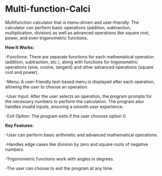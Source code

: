 # Multi-function-Calci
Multifunction calculator that is menu-driven and user-friendly. The calculator can perform basic operations (addition, subtraction, multiplication, division) as well as advanced operations like square root, power, and even trigonometric functions.

<b>How It Works:</b>

-Functions: There are separate functions for each mathematical operation (addition, subtraction, etc.), along with functions for trigonometric operations (sine, cosine, tangent) and other advanced operations (square root and power).

-Menu: A user-friendly text-based menu is displayed after each operation, allowing the user to choose an operation.

-User Input: After the user selects an operation, the program prompts for the necessary numbers to perform the calculation. The program also handles invalid inputs, ensuring a smooth user experience.

-Exit Option: The program exits if the user chooses option 0.


<b>Key Features:</b>

-User can perform basic arithmetic and advanced mathematical operations.

-Handles edge cases like division by zero and square roots of negative numbers.

-Trigonometric functions work with angles in degrees.

-The user can choose to exit the program at any time.

